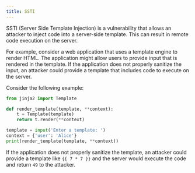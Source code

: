 ```yaml
---
title: SSTI
---
```


SSTI (Server Side Template Injection) is a vulnerability that allows an attacker to inject code into a server-side template. This can result in remote code execution on the server.

For example, consider a web application that uses a template engine to render HTML. The application might allow users to provide input that is rendered in the template. If the application does not properly sanitize the input, an attacker could provide a template that includes code to execute on the server.

Consider the following example:

```python
from jinja2 import Template

def render_template(template, **context):
    t = Template(template)
    return t.render(**context)

template = input('Enter a template: ')
context = {'user': 'Alice'}
print(render_template(template, **context))
```

If the application does not properly sanitize the template, an attacker could provide a template like `{{ 7 * 7 }}` and the server would execute the code and return `49` to the attacker.

